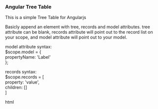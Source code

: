 ### Angular Tree Table  
  
This is a simple Tree Table for Angularjs  
  
Basicly append an element with tree, records and model attributes. tree attribute can be blank, records attribute will point out to the record list on your scope, and model attribute will point out to your model.  
  
model attribute syntax:  
$scope.model = {  
  propertyName: 'Label'  
};  
  
records syntax:  
$scope.records = [  
  property: 'value',  
  children: []  
]  
  
html  

<div tree model="model" records="records"></div>
